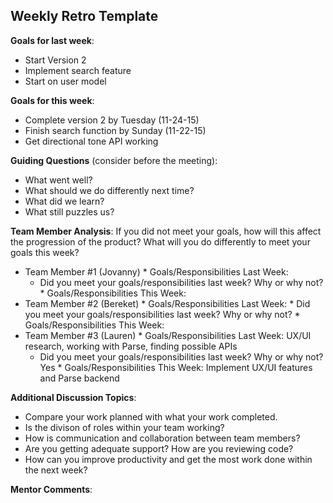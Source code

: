 ## Weekly Retro Template  

**Goals for last week**:
* Start Version 2
* Implement search feature
* Start on user model

**Goals for this week**:
* Complete version 2 by Tuesday (11-24-15)
* Finish search function by Sunday (11-22-15)
* Get directional tone API working

**Guiding Questions** (consider before the meeting):

  *  What went well?
  *  What should we do differently next time?
  *  What did we learn?
  *  What still puzzles us?
 
**Team Member Analysis**:
If you did not meet your goals, how will this affect the progression of the product? What will you do differently to meet your goals this week?

  *  Team Member #1 (Jovanny)
    * Goals/Responsibilities Last Week:
        * Did you meet your goals/responsibilities last week? Why or why not?
    * Goals/Responsibilities This Week:
  *  Team Member #2 (Bereket)
    * Goals/Responsibilities Last Week:
         * Did you meet your goals/responsibilities last week? Why or why not?
    * Goals/Responsibilities This Week:
  *  Team Member #3 (Lauren)
    * Goals/Responsibilities Last Week: UX/UI research, working with Parse, finding possible APIs
        * Did you meet your goals/responsibilities last week? Why or why not? Yes
    * Goals/Responsibilities This Week: Implement UX/UI features and Parse backend


**Additional Discussion Topics**:

  *  Compare your work planned with what your work completed. 
  *  Is the divison of roles within your team working?
  *  How is communication and collaboration between team members?
  *  Are you getting adequate support? How are you reviewing code?
  *  How can you improve productivity and get the most work done within the next week?

**Mentor Comments**:
